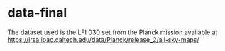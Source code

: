 # data-final

The dataset used is the LFI 030 set from the Planck mission available at https://irsa.ipac.caltech.edu/data/Planck/release_2/all-sky-maps/
